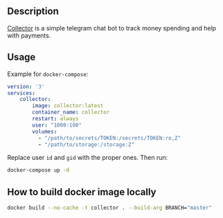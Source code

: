## Description

[Collector](https://github.com/Igor542/collector) is a simple telegram chat bot
to track money spending and help with payments.

## Usage

Example for `docker-compose`:

``` yaml
version: '3'
services:
    collector:
        image: collector:latest
        container_name: collector
        restart: always
        user: "1000:100"
        volumes:
          - "/path/to/secrets/TOKEN:/secrets/TOKEN:ro,Z"
          - "/path/to/storage:/storage:Z"
```

Replace user `id` and `gid` with the proper ones. Then run:

``` bash
docker-compose up -d
```

## How to build docker image locally

``` bash
docker build --no-cache -t collector . --build-arg BRANCH="master"
```
